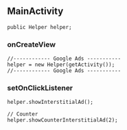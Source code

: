 ## MainActivity

```
public Helper helper;
```


### onCreateView
```
//------------ Google Ads -----------
helper = new Helper(getActivity());
//------------ Google Ads -----------
```

### setOnClickListener
```
helper.showInterstitialAd();

// Counter 
helper.showCounterInterstitialAd(2);	
```
